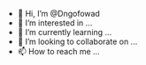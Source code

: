 - 👋 Hi, I’m @Dngofowad
- 👀 I’m interested in ...
- 🌱 I’m currently learning ...
- 💞️ I’m looking to collaborate on ...
- 📫 How to reach me ...

<!---
Dngofowad/Dngofowad is a ✨ special ✨ repository because its `README.md` (this file) appears on your GitHub profile.
You can click the Preview link to take a look at your changes.
--->
